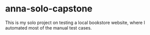 # anna-solo-capstone
This is my solo project on testing a local bookstore website, where I automated most of the manual test cases.